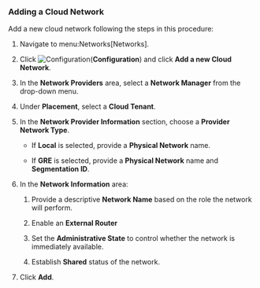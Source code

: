 ### Adding a Cloud Network

Add a new cloud network following the steps in this procedure:

1.  Navigate to menu:Networks\[Networks\].

2.  Click ![Configuration](../images/1847.png)(**Configuration**) and
    click **Add a new Cloud Network**.

3.  In the **Network Providers** area, select a **Network Manager** from
    the drop-down menu.

4.  Under **Placement**, select a **Cloud Tenant**.

5.  In the **Network Provider Information** section, choose a **Provider
    Network Type**.

      - If **Local** is selected, provide a **Physical Network** name.

      - If **GRE** is selected, provide a **Physical Network** name and
        **Segmentation ID**.

6.  In the **Network Information** area:

    1.  Provide a descriptive **Network Name** based on the role the
        network will perform.

    2.  Enable an **External Router**

    3.  Set the **Administrative State** to control whether the network
        is immediately available.

    4.  Establish **Shared** status of the network.

7.  Click **Add**.
